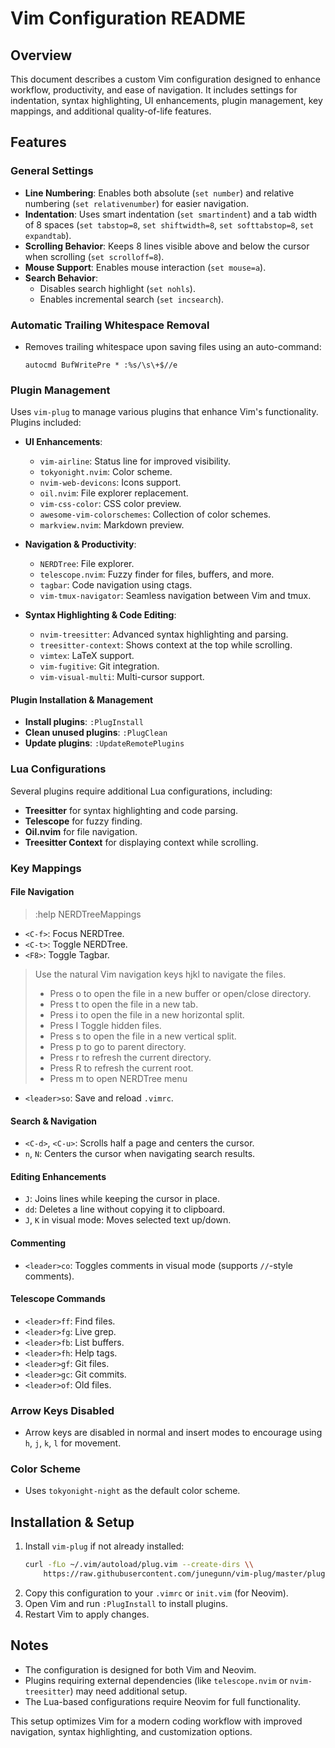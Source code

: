 # Vim Configuration README

## Overview
This document describes a custom Vim configuration designed to enhance workflow, productivity, and ease of navigation. It includes settings for indentation, syntax highlighting, UI enhancements, plugin management, key mappings, and additional quality-of-life features.

## Features

### General Settings
- **Line Numbering**: Enables both absolute (`set number`) and relative numbering (`set relativenumber`) for easier navigation.
- **Indentation**: Uses smart indentation (`set smartindent`) and a tab width of 8 spaces (`set tabstop=8`, `set shiftwidth=8`, `set softtabstop=8`, `set expandtab`).
- **Scrolling Behavior**: Keeps 8 lines visible above and below the cursor when scrolling (`set scrolloff=8`).
- **Mouse Support**: Enables mouse interaction (`set mouse=a`).
- **Search Behavior**:
  - Disables search highlight (`set nohls`).
  - Enables incremental search (`set incsearch`).

### Automatic Trailing Whitespace Removal
- Removes trailing whitespace upon saving files using an auto-command:
  ```vim
  autocmd BufWritePre * :%s/\s\+$//e
  ```

### Plugin Management
Uses `vim-plug` to manage various plugins that enhance Vim's functionality. Plugins included:
- **UI Enhancements**:
  - `vim-airline`: Status line for improved visibility.
  - `tokyonight.nvim`: Color scheme.
  - `nvim-web-devicons`: Icons support.
  - `oil.nvim`: File explorer replacement.
  - `vim-css-color`: CSS color preview.
  - `awesome-vim-colorschemes`: Collection of color schemes.
  - `markview.nvim`: Markdown preview.
  
- **Navigation & Productivity**:
  - `NERDTree`: File explorer.
  - `telescope.nvim`: Fuzzy finder for files, buffers, and more.
  - `tagbar`: Code navigation using ctags.
  - `vim-tmux-navigator`: Seamless navigation between Vim and tmux.
  
- **Syntax Highlighting & Code Editing**:
  - `nvim-treesitter`: Advanced syntax highlighting and parsing.
  - `treesitter-context`: Shows context at the top while scrolling.
  - `vimtex`: LaTeX support.
  - `vim-fugitive`: Git integration.
  - `vim-visual-multi`: Multi-cursor support.
  
#### Plugin Installation & Management
- **Install plugins**: `:PlugInstall`
- **Clean unused plugins**: `:PlugClean`
- **Update plugins**: `:UpdateRemotePlugins`

### Lua Configurations
Several plugins require additional Lua configurations, including:
- **Treesitter** for syntax highlighting and code parsing.
- **Telescope** for fuzzy finding.
- **Oil.nvim** for file navigation.
- **Treesitter Context** for displaying context while scrolling.

### Key Mappings
#### File Navigation
> :help NERDTreeMappings
- `<C-f>`: Focus NERDTree.
- `<C-t>`: Toggle NERDTree.
- `<F8>`: Toggle Tagbar.
>Use the natural Vim navigation keys hjkl to navigate the files.
> - Press o to open the file in a new buffer or open/close directory.
> - Press t to open the file in a new tab. 
> - Press i to open the file in a new horizontal split.
> - Press I Toggle hidden files.
> - Press s to open the file in a new vertical split.
> - Press p to go to parent directory.
> - Press r to refresh the current directory.
> - Press R to refresh the current root.
> - Press m to open NERDTree menu

- `<leader>so`: Save and reload `.vimrc`.

#### Search & Navigation
- `<C-d>`, `<C-u>`: Scrolls half a page and centers the cursor.
- `n`, `N`: Centers the cursor when navigating search results.

#### Editing Enhancements
- `J`: Joins lines while keeping the cursor in place.
- `dd`: Deletes a line without copying it to clipboard.
- `J`, `K` in visual mode: Moves selected text up/down.

#### Commenting
- `<leader>co`: Toggles comments in visual mode (supports `//`-style comments).

#### Telescope Commands
- `<leader>ff`: Find files.
- `<leader>fg`: Live grep.
- `<leader>fb`: List buffers.
- `<leader>fh`: Help tags.
- `<leader>gf`: Git files.
- `<leader>gc`: Git commits.
- `<leader>of`: Old files.

### Arrow Keys Disabled
- Arrow keys are disabled in normal and insert modes to encourage using `h`, `j`, `k`, `l` for movement.

### Color Scheme
- Uses `tokyonight-night` as the default color scheme.

## Installation & Setup
1. Install `vim-plug` if not already installed:
   ```sh
   curl -fLo ~/.vim/autoload/plug.vim --create-dirs \\
       https://raw.githubusercontent.com/junegunn/vim-plug/master/plug.vim
   ```
2. Copy this configuration to your `.vimrc` or `init.vim` (for Neovim).
3. Open Vim and run `:PlugInstall` to install plugins.
4. Restart Vim to apply changes.

## Notes
- The configuration is designed for both Vim and Neovim.
- Plugins requiring external dependencies (like `telescope.nvim` or `nvim-treesitter`) may need additional setup.
- The Lua-based configurations require Neovim for full functionality.

This setup optimizes Vim for a modern coding workflow with improved navigation, syntax highlighting, and customization options.


